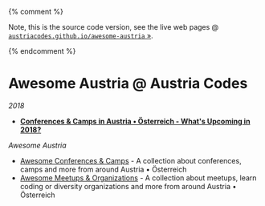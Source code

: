 {% comment %}

Note, this is the source code version, see the live web pages @ [`austriacodes.github.io/awesome-austria` »](https://austriacodes.github.io/awesome-austria).

{% endcomment %}


# Awesome Austria @ Austria Codes

_2018_

- [**Conferences & Camps in Austria • Österreich - What's Upcoming in 2018?**](2018.md)


_Awesome Austria_

- [Awesome Conferences & Camps](CONFERENCES.md) - A collection about conferences, camps and more from around Austria • Österreich
- [Awesome Meetups & Organizations](MEETUPS.md) - A collection about meetups, learn coding or diversity organizations and more from around Austria • Österreich
